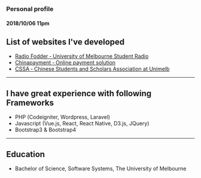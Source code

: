 ### Personal profile
#### 2018/10/06 11pm

## List of websites I've developed

- [ Radio Fodder ‑ University of Melbourne Student Radio](http://radiofodder.com)
- [ Chinapayment ‑ Online payment solution](http://chinapayments.novatti.com)
- [ CSSA ‑ Chinese Students and Scholars Association at Unimelb](http://www.cssaunimelb.com)

---------
## I have great experience with following Frameworks

- PHP (Codeigniter, Wordpress, Laravel)
- Javascript (Vue.js, React, React Native, D3.js, JQuery)
- Bootstrap3 & Bootstrap4

---------
## Education
- Bachelor of Science, Software Systems, The University of Melbourne
